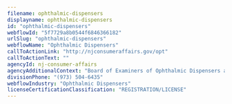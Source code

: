```yaml
---
filename: ophthalmic-dispensers
displayname: ophthalmic-dispensers
id: "ophthalmic-dispensers"
webflowId: "5f7729a8b0544f6846366182"
urlSlug: "ophthalmic-dispensers"
webflowName: "Ophthalmic Dispensers"
callToActionLink: "http://njconsumeraffairs.gov/opt"
callToActionText: ""
agencyId: nj-consumer-affairs
agencyAdditionalContext: "Board of Examiners of Ophthalmic Dispensers and Technicians"
divisionPhone: "(973) 504-6435"
webflowIndustry: "Ophthalmic Dispensers"
licenseCertificationClassification: "REGISTRATION/LICENSE"
---
```

